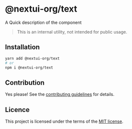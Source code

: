 # @nextui-org/text

A Quick description of the component

> This is an internal utility, not intended for public usage.

## Installation

```sh
yarn add @nextui-org/text
# or
npm i @nextui-org/text
```

## Contribution

Yes please! See the
[contributing guidelines](https://github.com/nextui-org/nextui/blob/master/CONTRIBUTING.md)
for details.

## Licence

This project is licensed under the terms of the
[MIT license](https://github.com/nextui-org/nextui/blob/master/LICENSE).
